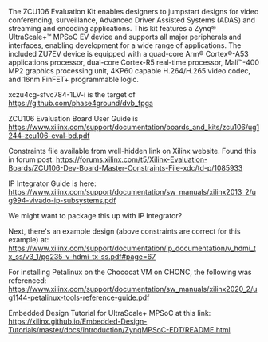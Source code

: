 The ZCU106 Evaluation Kit enables designers to jumpstart designs for video conferencing, surveillance, Advanced Driver Assisted Systems (ADAS) and streaming and encoding applications. This kit features a Zynq® UltraScale+™ MPSoC EV device and supports all major peripherals and interfaces, enabling development for a wide range of applications. The included ZU7EV device is equipped with a quad-core Arm® Cortex®-A53 applications processor, dual-core Cortex-R5 real-time processor, Mali™-400 MP2 graphics processing unit, 4KP60 capable H.264/H.265 video codec, and 16nm FinFET+ programmable logic.

xczu4cg-sfvc784-1LV-i is the target of https://github.com/phase4ground/dvb_fpga

ZCU106 Evaluation Board User Guide is https://www.xilinx.com/support/documentation/boards_and_kits/zcu106/ug1244-zcu106-eval-bd.pdf

Constraints file available from well-hidden link on Xilinx website. Found this in forum post: https://forums.xilinx.com/t5/Xilinx-Evaluation-Boards/ZCU106-Dev-Board-Master-Constraints-File-xdc/td-p/1085933

IP Integrator Guide is here: https://www.xilinx.com/support/documentation/sw_manuals/xilinx2013_2/ug994-vivado-ip-subsystems.pdf

We might want to package this up with IP Integrator? 

Next, there's an example design (above constraints are correct for this example) at: https://www.xilinx.com/support/documentation/ip_documentation/v_hdmi_tx_ss/v3_1/pg235-v-hdmi-tx-ss.pdf#page=67

For installing Petalinux on the Chococat VM on CHONC, the following was referenced: https://www.xilinx.com/support/documentation/sw_manuals/xilinx2020_2/ug1144-petalinux-tools-reference-guide.pdf

Embedded Design Tutorial for UltraScale+ MPSoC at this link: https://xilinx.github.io/Embedded-Design-Tutorials/master/docs/Introduction/ZynqMPSoC-EDT/README.html
